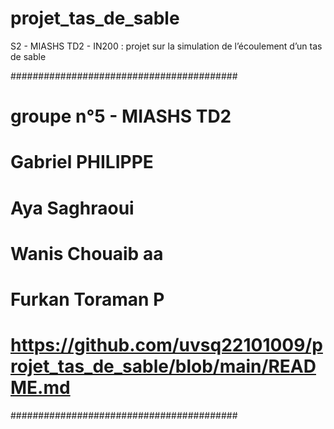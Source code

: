 # projet_tas_de_sable
S2 - MIASHS TD2 - IN200 : projet sur la simulation de l’écoulement d’un tas de sable

#########################################
# groupe n°5 - MIASHS TD2
# Gabriel PHILIPPE
# Aya Saghraoui
# Wanis Chouaib aa
# Furkan Toraman P
# https://github.com/uvsq22101009/projet_tas_de_sable/blob/main/README.md
######################################### 

